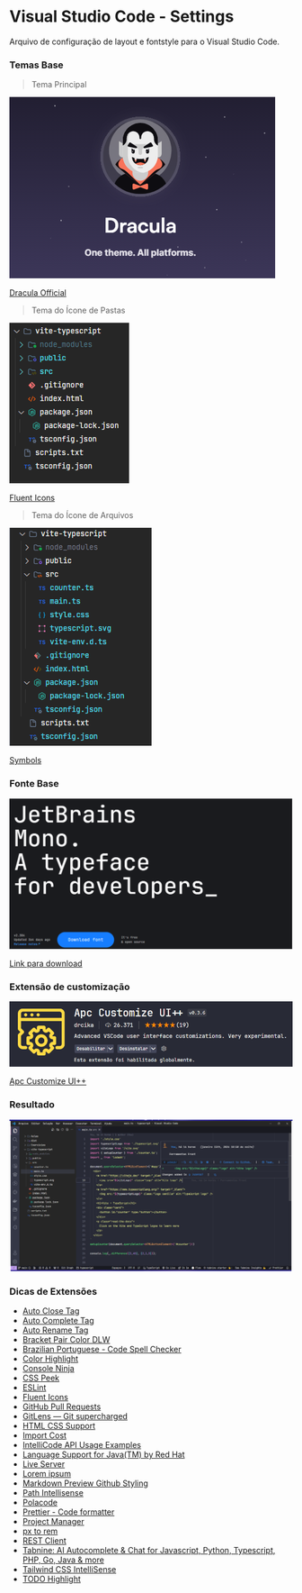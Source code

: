 # Visual Studio Code - Settings

Arquivo de configuração de layout e fontstyle para o Visual Studio Code.

### Temas Base

> Tema Principal

![DraculaOfficial](https://github.com/ocesar9/vscode-settings/blob/main/pictures/DraculaTheme.png)

[Dracula Official](https://draculatheme.com/visual-studio-code)

> Tema do Ícone de Pastas

![FluentIcons](https://github.com/ocesar9/vscode-settings/blob/main/pictures/FluentIcons.png)

[Fluent Icons](https://marketplace.visualstudio.com/items?itemName=miguelsolorio.fluent-icons)


> Tema do Ícone de Arquivos

![Symbols](https://github.com/ocesar9/vscode-settings/blob/main/pictures/Symbols.png)

[Symbols](https://marketplace.visualstudio.com/items?itemName=miguelsolorio.symbols)

### Fonte Base

![JetBrainsMono](https://github.com/ocesar9/vscode-settings/blob/main/pictures/JetBrainMonoFontStyle.png)

[Link para download](https://www.jetbrains.com/lp/mono/)

### Extensão de customização

![APCExtension](https://github.com/ocesar9/vscode-settings/blob/main/pictures/APCExtension.png)

[Apc Customize UI++](https://marketplace.visualstudio.com/items?itemName=drcika.apc-extension) 

### Resultado

![result](https://github.com/ocesar9/vscode-settings/blob/main/pictures/result.png)

### Dicas de Extensões

 - [Auto Close Tag](https://marketplace.visualstudio.com/items?itemName=formulahendry.auto-close-tag)
 - [Auto Complete Tag](https://marketplace.visualstudio.com/items?itemName=formulahendry.auto-complete-tag)
 - [Auto Rename Tag](https://marketplace.visualstudio.com/items?itemName=formulahendry.auto-rename-tag)
 - [Bracket Pair Color DLW](https://marketplace.visualstudio.com/items?itemName=BracketPairColorDLW.bracket-pair-color-dlw)
 - [Brazilian Portuguese - Code Spell Checker](https://marketplace.visualstudio.com/items?itemName=streetsidesoftware.code-spell-checker-portuguese-brazilian)
 - [Color Highlight](https://marketplace.visualstudio.com/items?itemName=naumovs.color-highlight)
 - [Console Ninja](https://marketplace.visualstudio.com/items?itemName=WallabyJs.console-ninja)
 - [CSS Peek](https://marketplace.visualstudio.com/items?itemName=pranaygp.vscode-css-peek)
 - [ESLint](https://marketplace.visualstudio.com/items?itemName=dbaeumer.vscode-eslint)
 - [Fluent Icons](https://marketplace.visualstudio.com/items?itemName=miguelsolorio.fluent-icons)
 - [GitHub Pull Requests](https://marketplace.visualstudio.com/items?itemName=GitHub.vscode-pull-request-github)
 - [GitLens — Git supercharged](https://marketplace.visualstudio.com/items?itemName=eamodio.gitlens)
 - [HTML CSS Support](https://marketplace.visualstudio.com/items?itemName=ecmel.vscode-html-css)
 - [Import Cost](https://marketplace.visualstudio.com/items?itemName=wix.vscode-import-cost)
 - [IntelliCode API Usage Examples](https://marketplace.visualstudio.com/items?itemName=VisualStudioExptTeam.intellicode-api-usage-examples)
 - [Language Support for Java(TM) by Red Hat](https://marketplace.visualstudio.com/items?itemName=redhat.java)
 - [Live Server](https://marketplace.visualstudio.com/items?itemName=ritwickdey.LiveServer)
 - [Lorem ipsum](https://marketplace.visualstudio.com/items?itemName=Tyriar.lorem-ipsum)
 - [Markdown Preview Github Styling](https://marketplace.visualstudio.com/items?itemName=bierner.markdown-preview-github-styles)
 - [Path Intellisense](https://marketplace.visualstudio.com/items?itemName=christian-kohler.path-intellisense)
 - [Polacode](https://marketplace.visualstudio.com/items?itemName=pnp.polacode)
 - [Prettier - Code formatter](https://marketplace.visualstudio.com/items?itemName=esbenp.prettier-vscode)
 - [Project Manager](https://marketplace.visualstudio.com/items?itemName=alefragnani.project-manager)
 - [px to rem](https://marketplace.visualstudio.com/items?itemName=sainoba.px-to-rem)
 - [REST Client](https://marketplace.visualstudio.com/items?itemName=humao.rest-client)
 - [Tabnine: AI Autocomplete & Chat for Javascript, Python, Typescript, PHP, Go, Java & more](https://marketplace.visualstudio.com/items?itemName=TabNine.tabnine-vscode)
 - [Tailwind CSS IntelliSense](https://marketplace.visualstudio.com/items?itemName=bradlc.vscode-tailwindcss)
 - [TODO Highlight](https://marketplace.visualstudio.com/items?itemName=wayou.vscode-todo-highlight)







